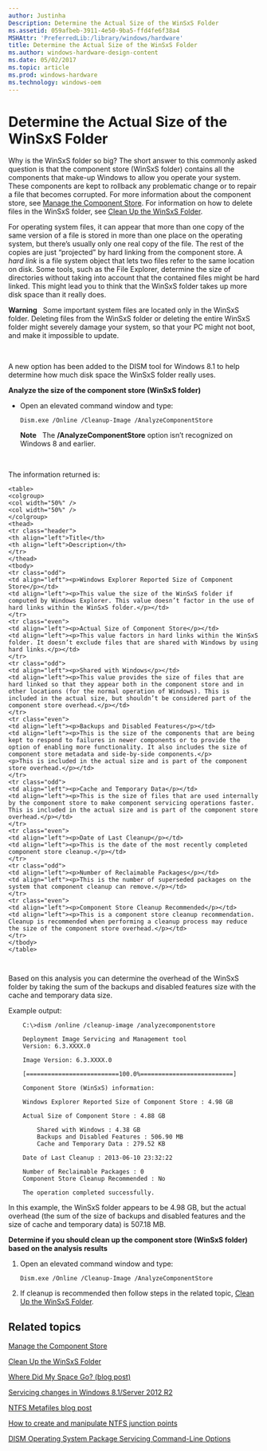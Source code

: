 ```yaml
---
author: Justinha
Description: Determine the Actual Size of the WinSxS Folder
ms.assetid: 059afbeb-3911-4e50-9ba5-ffd4fe6f38a4
MSHAttr: 'PreferredLib:/library/windows/hardware'
title: Determine the Actual Size of the WinSxS Folder
ms.author: windows-hardware-design-content
ms.date: 05/02/2017
ms.topic: article
ms.prod: windows-hardware
ms.technology: windows-oem
---
```


# Determine the Actual Size of the WinSxS Folder


Why is the WinSxS folder so big? The short answer to this commonly asked question is that the component store (WinSxS folder) contains all the components that make-up Windows to allow you operate your system. These components are kept to rollback any problematic change or to repair a file that becomes corrupted. For more information about the component store, see [Manage the Component Store](manage-the-component-store.md). For information on how to delete files in the WinSxS folder, see [Clean Up the WinSxS Folder](clean-up-the-winsxs-folder.md).

For operating system files, it can appear that more than one copy of the same version of a file is stored in more than one place on the operating system, but there’s usually only one real copy of the file. The rest of the copies are just “projected” by hard linking from the component store. A *hard link* is a file system object that lets two files refer to the same location on disk. Some tools, such as the File Explorer, determine the size of directories without taking into account that the contained files might be hard linked. This might lead you to think that the WinSxS folder takes up more disk space than it really does.

**Warning**  
Some important system files are located only in the WinSxS folder. Deleting files from the WinSxS folder or deleting the entire WinSxS folder might severely damage your system, so that your PC might not boot, and make it impossible to update.

 

A new option has been added to the DISM tool for Windows 8.1 to help determine how much disk space the WinSxS folder really uses.

**Analyze the size of the component store (WinSxS folder)**

-   Open an elevated command window and type:

    ``` syntax
    Dism.exe /Online /Cleanup-Image /AnalyzeComponentStore
    ```

    **Note**  
    The **/AnalyzeComponentStore** option isn’t recognized on Windows 8 and earlier.

     

   The information returned is:

    <table>
    <colgroup>
    <col width="50%" />
    <col width="50%" />
    </colgroup>
    <thead>
    <tr class="header">
    <th align="left">Title</th>
    <th align="left">Description</th>
    </tr>
    </thead>
    <tbody>
    <tr class="odd">
    <td align="left"><p>Windows Explorer Reported Size of Component Store</p></td>
    <td align="left"><p>This value the size of the WinSxS folder if computed by Windows Explorer. This value doesn’t factor in the use of hard links within the WinSxS folder.</p></td>
    </tr>
    <tr class="even">
    <td align="left"><p>Actual Size of Component Store</p></td>
    <td align="left"><p>This value factors in hard links within the WinSxS folder. It doesn’t exclude files that are shared with Windows by using hard links.</p></td>
    </tr>
    <tr class="odd">
    <td align="left"><p>Shared with Windows</p></td>
    <td align="left"><p>This value provides the size of files that are hard linked so that they appear both in the component store and in other locations (for the normal operation of Windows). This is included in the actual size, but shouldn’t be considered part of the component store overhead.</p></td>
    </tr>
    <tr class="even">
    <td align="left"><p>Backups and Disabled Features</p></td>
    <td align="left"><p>This is the size of the components that are being kept to respond to failures in newer components or to provide the option of enabling more functionality. It also includes the size of component store metadata and side-by-side components.</p>
    <p>This is included in the actual size and is part of the component store overhead.</p></td>
    </tr>
    <tr class="odd">
    <td align="left"><p>Cache and Temporary Data</p></td>
    <td align="left"><p>This is the size of files that are used internally by the component store to make component servicing operations faster. This is included in the actual size and is part of the component store overhead.</p></td>
    </tr>
    <tr class="even">
    <td align="left"><p>Date of Last Cleanup</p></td>
    <td align="left"><p>This is the date of the most recently completed component store cleanup.</p></td>
    </tr>
    <tr class="odd">
    <td align="left"><p>Number of Reclaimable Packages</p></td>
    <td align="left"><p>This is the number of superseded packages on the system that component cleanup can remove.</p></td>
    </tr>
    <tr class="even">
    <td align="left"><p>Component Store Cleanup Recommended</p></td>
    <td align="left"><p>This is a component store cleanup recommendation. Cleanup is recommended when performing a cleanup process may reduce the size of the component store overhead.</p></td>
    </tr>
    </tbody>
    </table>

     

   Based on this analysis you can determine the overhead of the WinSxS folder by taking the sum of the backups and disabled features size with the cache and temporary data size.

Example output:

```
    C:\>dism /online /cleanup-image /analyzecomponentstore

    Deployment Image Servicing and Management tool
    Version: 6.3.XXXX.0

    Image Version: 6.3.XXXX.0

    [==========================100.0%==========================]

    Component Store (WinSxS) information:

    Windows Explorer Reported Size of Component Store : 4.98 GB

    Actual Size of Component Store : 4.88 GB

        Shared with Windows : 4.38 GB
        Backups and Disabled Features : 506.90 MB
        Cache and Temporary Data : 279.52 KB

    Date of Last Cleanup : 2013-06-10 23:32:22

    Number of Reclaimable Packages : 0
    Component Store Cleanup Recommended : No

    The operation completed successfully.
```
In this example, the WinSxS folder appears to be 4.98 GB, but the actual overhead (the sum of the size of backups and disabled features and the size of cache and temporary data) is 507.18 MB.

**Determine if you should clean up the component store (WinSxS folder) based on the analysis results**

1.  Open an elevated command window and type:

    ``` syntax
    Dism.exe /Online /Cleanup-Image /AnalyzeComponentStore
    ```

2.  If cleanup is recommended then follow steps in the related topic, [Clean Up the WinSxS Folder](clean-up-the-winsxs-folder.md).

## <span id="related_topics"></span>Related topics


[Manage the Component Store](manage-the-component-store.md)

[Clean Up the WinSxS Folder](clean-up-the-winsxs-folder.md)

[Where Did My Space Go? (blog post)](http://blogs.technet.com/b/askcore/archive/2013/03/01/where-did-my-space-go.aspx)

[Servicing changes in Windows 8.1/Server 2012 R2](http://blogs.technet.com/b/joscon/archive/2013/07/29/servicing-changes-in-windows-8-1-server-2012r2.aspx)

[NTFS Metafiles blog post](http://blogs.technet.com/b/askcore/archive/2009/12/30/ntfs-metafiles.aspx)

[How to create and manipulate NTFS junction points](http://support.microsoft.com/kb/205524)

[DISM Operating System Package Servicing Command-Line Options](dism-operating-system-package-servicing-command-line-options.md)

 

 






